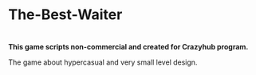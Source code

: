 # The-Best-Waiter <h1>


**This game scripts non-commercial and created for Crazyhub program.**

The game about hypercasual and very small level design.
